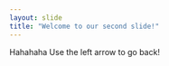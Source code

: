 ```yaml
---
layout: slide
title: "Welcome to our second slide!"
---
```

Hahahaha
Use the left arrow to go back!

